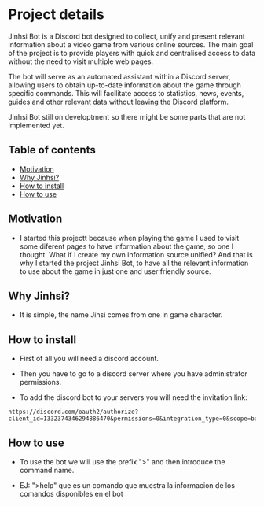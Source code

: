 # Project details

Jinhsi Bot is a Discord bot designed to collect, unify and present relevant information about a video game from various online sources. The main goal of the project is to provide players with quick and centralised access to data without the need to visit multiple web pages.

The bot will serve as an automated assistant within a Discord server, allowing users to obtain up-to-date information about the game through specific commands. This will facilitate access to statistics, news, events, guides and other relevant data without leaving the Discord platform.

Jinhsi Bot still on developtment so there might be some parts that are not implemented yet.

## Table of contents

- [Motivation](#motivation)
- [Why Jinhsi?](#why-jinhsi)
- [How to install](#how-to-install)
- [How to use](#how-to-use)

## Motivation

- I started this projectt because when playing the game I used to visit some diferent pages to have information about the game, so one I thought. What if I create my own information source unified? And that is why I started the project Jinhsi Bot, to have all the relevant information to use about the game in just one and user friendly source.

## Why Jinhsi?

- It is simple, the name Jihsi comes from one in game character.

## How to install

- First of all you will need a discord account.

- Then you have to go to a discord server where you have administrator permissions.

- To add the discord bot to your servers you will need the invitation link:

```
https://discord.com/oauth2/authorize?client_id=1332374346294886470&permissions=0&integration_type=0&scope=bot
```

## How to use

- To use the bot we will use the prefix ">" and then introduce the command name.

- EJ: ">help" que es un comando que muestra la informacion de los comandos disponibles en el bot
